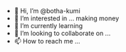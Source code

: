 - 👋 Hi, I’m @botha-kumi
- 👀 I’m interested in ... making money
- 🌱 I’m currently learning 
- 💞️ I’m looking to collaborate on ...
- 📫 How to reach me ...

<!---
botha-kumi/botha-kumi is a ✨ special ✨ repository because its `README.md` (this file) appears on your GitHub profile.
You can click the Preview link to take a look at your changes.
--->
